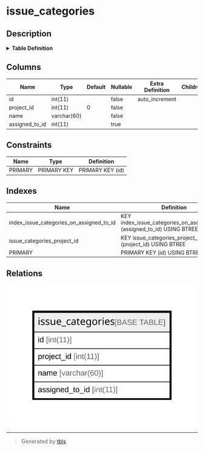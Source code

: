# issue_categories

## Description

<details>
<summary><strong>Table Definition</strong></summary>

```sql
CREATE TABLE `issue_categories` (
  `id` int(11) NOT NULL AUTO_INCREMENT,
  `project_id` int(11) NOT NULL DEFAULT '0',
  `name` varchar(60) NOT NULL DEFAULT '',
  `assigned_to_id` int(11) DEFAULT NULL,
  PRIMARY KEY (`id`),
  KEY `issue_categories_project_id` (`project_id`),
  KEY `index_issue_categories_on_assigned_to_id` (`assigned_to_id`)
) ENGINE=InnoDB DEFAULT CHARSET=latin1
```

</details>

## Columns

| Name | Type | Default | Nullable | Extra Definition | Children | Parents | Comment |
| ---- | ---- | ------- | -------- | --------------- | -------- | ------- | ------- |
| id | int(11) |  | false | auto_increment |  |  |  |
| project_id | int(11) | 0 | false |  |  |  |  |
| name | varchar(60) |  | false |  |  |  |  |
| assigned_to_id | int(11) |  | true |  |  |  |  |

## Constraints

| Name | Type | Definition |
| ---- | ---- | ---------- |
| PRIMARY | PRIMARY KEY | PRIMARY KEY (id) |

## Indexes

| Name | Definition |
| ---- | ---------- |
| index_issue_categories_on_assigned_to_id | KEY index_issue_categories_on_assigned_to_id (assigned_to_id) USING BTREE |
| issue_categories_project_id | KEY issue_categories_project_id (project_id) USING BTREE |
| PRIMARY | PRIMARY KEY (id) USING BTREE |

## Relations

![er](issue_categories.svg)

---

> Generated by [tbls](https://github.com/k1LoW/tbls)
